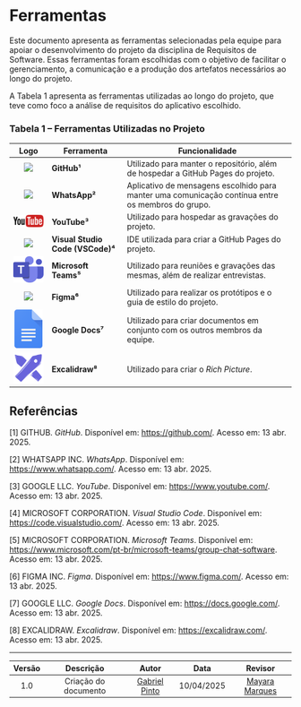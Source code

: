 # Ferramentas

Este documento apresenta as ferramentas selecionadas pela equipe para apoiar o desenvolvimento do projeto da disciplina de Requisitos de Software. Essas ferramentas foram escolhidas com o objetivo de facilitar o gerenciamento, a comunicação e a produção dos artefatos necessários ao longo do projeto.

A Tabela 1 apresenta as ferramentas utilizadas ao longo do projeto, que teve como foco a análise de requisitos do aplicativo escolhido.

### Tabela 1 – Ferramentas Utilizadas no Projeto

| Logo      | Ferramenta       | Funcionalidade                                                                 |
|-----------|------------------|--------------------------------------------------------------------------------|
| <div align="center"><img src="https://github.githubassets.com/images/modules/logos_page/GitHub-Mark.png" width="100px"> |**GitHub¹**|Utilizado para manter o repositório, além de hospedar a GitHub Pages do projeto.|
| <div align="center"><img src="https://upload.wikimedia.org/wikipedia/commons/6/6b/WhatsApp.svg" width="100px"> |**WhatsApp²**|Aplicativo de mensagens escolhido para manter uma comunicação contínua entre os membros do grupo.|
| <div align="center"><img src="../assets/images/logos/logo_youtube.png" width="100px"> |**YouTube³**|Utilizado para hospedar as gravações do projeto.|
| <div align="center"><img src="https://upload.wikimedia.org/wikipedia/commons/9/9a/Visual_Studio_Code_1.35_icon.svg" width="100px"> |**Visual Studio Code (VSCode)⁴**| IDE utilizada para criar a GitHub Pages do projeto.|
| <div align="center"><img src="../assets/images/logos/logo_teams.png" width="100px"> |**Microsoft Teams⁵**| Utilizado para reuniões e gravações das mesmas, além de realizar entrevistas.|
| <div align="center"><img src="https://upload.wikimedia.org/wikipedia/commons/3/33/Figma-logo.svg" width="50px"> |**Figma⁶**| Utilizado para realizar os protótipos e o guia de estilo do projeto.|
| <div align="center"><img src="../assets/images/logos/logo_google_docs.png" width="50px"> |**Google Docs⁷**|Utilizado para criar documentos em conjunto com os outros membros da equipe.    |
| <div align="center"><img src="../assets/images/logos/logo_excalidraw.png" width="100px"> |**Excalidraw⁸**|Utilizado para criar o *Rich Picture*.                                          |
 
## Referências

[1] GITHUB. *GitHub*. Disponível em: <https://github.com/>. Acesso em: 13 abr. 2025.

[2] WHATSAPP INC. *WhatsApp*. Disponível em: <https://www.whatsapp.com/>. Acesso em: 13 abr. 2025.

[3] GOOGLE LLC. *YouTube*. Disponível em: <https://www.youtube.com/>. Acesso em: 13 abr. 2025.

[4] MICROSOFT CORPORATION. *Visual Studio Code*. Disponível em: <https://code.visualstudio.com/>. Acesso em: 13 abr. 2025.

[5] MICROSOFT CORPORATION. *Microsoft Teams*. Disponível em: <https://www.microsoft.com/pt-br/microsoft-teams/group-chat-software>. Acesso em: 13 abr. 2025.

[6] FIGMA INC. *Figma*. Disponível em: <https://www.figma.com/>. Acesso em: 13 abr. 2025.

[7] GOOGLE LLC. *Google Docs*. Disponível em: <https://docs.google.com/>. Acesso em: 13 abr. 2025.

[8] EXCALIDRAW. *Excalidraw*. Disponível em: <https://excalidraw.com/>. Acesso em: 13 abr. 2025.

---

| Versão |Descrição     |Autor                                       |Data    |Revisor|
|:-:     | :-:          | :-:                                        | :-:        |:-:|
|1.0     |Criação do documento|[Gabriel Pinto](https://github.com/GabrielSPinto)| 10/04/2025 | [Mayara Marques](https://github.com/maymarquee)|